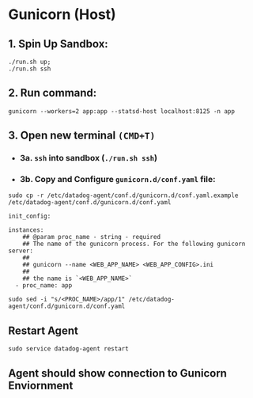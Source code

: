 # Gunicorn (Host)

## 1. Spin Up Sandbox:
```
./run.sh up;
./run.sh ssh
```
## 2. Run command: 

```
gunicorn --workers=2 app:app --statsd-host localhost:8125 -n app
```

## 3. Open new terminal `(CMD+T)`
- ### 3a. `ssh` into sandbox (`./run.sh ssh`)
- ### 3b. Copy and Configure `gunicorn.d/conf.yaml` file: 

```
sudo cp -r /etc/datadog-agent/conf.d/gunicorn.d/conf.yaml.example /etc/datadog-agent/conf.d/gunicorn.d/conf.yaml
```

```
init_config:

instances:
    ## @param proc_name - string - required
    ## The name of the gunicorn process. For the following gunicorn server:
    ##
    ## gunicorn --name <WEB_APP_NAME> <WEB_APP_CONFIG>.ini
    ##
    ## the name is `<WEB_APP_NAME>`
  - proc_name: app

```

```
sudo sed -i "s/<PROC_NAME>/app/1" /etc/datadog-agent/conf.d/gunicorn.d/conf.yaml
```

## Restart Agent

```
sudo service datadog-agent restart
```
 
## Agent should show connection to Gunicorn Enviornment

